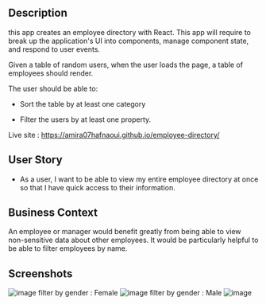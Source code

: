 ## Description 

this app creates an employee directory with React. This app will require  to break up the application's UI into components, manage component state, and respond to user events.

Given a table of random users, when the user loads the page, a table of employees should render. 

The user should be able to:

  * Sort the table by at least one category

  * Filter the users by at least one property.
  
Live site : https://amira07hafnaoui.github.io/employee-directory/
## User Story

* As a user, I want to be able to view my entire employee directory at once so that I have quick access to their information.

## Business Context

An employee or manager would benefit greatly from being able to view non-sensitive data about other employees. It would be particularly helpful to be able to filter employees by name.

## Screenshots
![image](https://user-images.githubusercontent.com/55209230/73333431-5d092d00-422f-11ea-9c45-b08b2e05c264.png)
filter by gender : Female 
![image](https://user-images.githubusercontent.com/55209230/73333513-9772ca00-422f-11ea-8ea0-b49d2584c6df.png)
filter by gender : Male 
![image](https://user-images.githubusercontent.com/55209230/73333567-c852ff00-422f-11ea-890a-27702882e90f.png)






